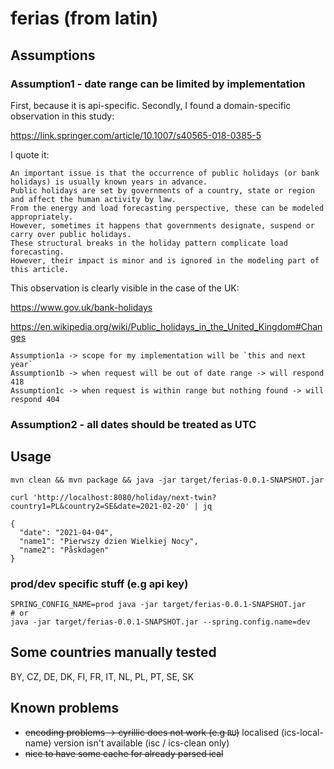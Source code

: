 # ferias (from latin)

## Assumptions

### Assumption1 - date range can be limited by implementation

First, because it is api-specific.
Secondly, I found a domain-specific observation in this study:

https://link.springer.com/article/10.1007/s40565-018-0385-5 

I quote it:
```
An important issue is that the occurrence of public holidays (or bank holidays) is usually known years in advance. 
Public holidays are set by governments of a country, state or region and affect the human activity by law. 
From the energy and load forecasting perspective, these can be modeled appropriately. 
However, sometimes it happens that governments designate, suspend or carry over public holidays. 
These structural breaks in the holiday pattern complicate load forecasting. 
However, their impact is minor and is ignored in the modeling part of this article.
```

This observation is clearly visible in the case of the UK: 

https://www.gov.uk/bank-holidays

https://en.wikipedia.org/wiki/Public_holidays_in_the_United_Kingdom#Changes

```
Assumption1a -> scope for my implementation will be `this and next year` 
Assumption1b -> when request will be out of date range -> will respond 418
Assumption1c -> when request is within range but nothing found -> will respond 404
```

### Assumption2 - all dates should be treated as UTC 




## Usage

```
mvn clean && mvn package && java -jar target/ferias-0.0.1-SNAPSHOT.jar
```

```
curl 'http://localhost:8080/holiday/next-twin?country1=PL&country2=SE&date=2021-02-20' | jq

{
  "date": "2021-04-04",
  "name1": "Pierwszy dzien Wielkiej Nocy",
  "name2": "Påskdagen"
}

```

### prod/dev specific stuff (e.g api key) 

```
SPRING_CONFIG_NAME=prod java -jar target/ferias-0.0.1-SNAPSHOT.jar
# or
java -jar target/ferias-0.0.1-SNAPSHOT.jar --spring.config.name=dev
```

## Some countries manually tested 

BY, CZ, DE, DK, FI, FR, IT, NL, PL, PT, SE, SK



## Known problems

- ~~encoding problems -> cyrillic does not work (e.g `RU`)~~ localised (ics-local-name) version isn't available (isc / ics-clean only)
- ~~nice to have some cache for already parsed ical~~
